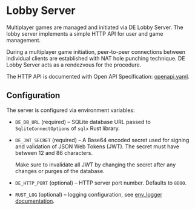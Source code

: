 # Lobby Server

Multiplayer games are managed and initiated via DE Lobby Server. The lobby
server implements a simple HTTP API for user and game management.

During a multiplayer game initiation, peer-to-peer connections between
individual clients are established with NAT hole punching technique. DE Lobby
Server acts as a rendezvous for the procedure.

The HTTP API is documented with Open API Specification:
[openapi.yaml](openapi.yaml).

## Configuration

The server is configured via environment variables:

* `DE_DB_URL` (required) – SQLite database URL passed to `SqliteConnectOptions`
  of `sqlx` Rust library.
* `DE_JWT_SECRET` (required) – A Base64 encoded secret used for signing and
  validation of JSON Web Tokens (JWT). The secret must have between 12 and 86
  characters.

  Make sure to invalidate all JWT by changing the secret after any changes or
  purges of the database.
* `DE_HTTP_PORT` (optional) – HTTP server port number. Defaults to `8080`.
* `RUST_LOG` (optional) – logging configuration, see [env_logger
  documentation](https://docs.rs/env_logger/latest/env_logger/#enabling-logging).
